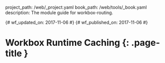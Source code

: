 project_path: /web/_project.yaml
book_path: /web/tools/_book.yaml
description: The module guide for workbox-routing.

{# wf_updated_on: 2017-11-06 #}
{# wf_published_on: 2017-11-06 #}

# Workbox Runtime Caching {: .page-title }

